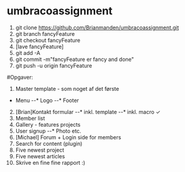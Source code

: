# umbracoassignment

1. git clone https://github.com/Brianmanden/umbracoassignment.git
2. git branch fancyFeature
3. git checkout fancyFeature
4. [lave fancyFeature]
5. git add -A
6. git commit -m"fancyFeature er fancy and done"
7. git push -u origin fancyFeature

#Opgaver:
  1. Master template - som noget af det første
  * Menu
  --* Logo
  --* Footer
  2. [Brian]Kontakt formular
  --* inkl. template
  --* inkl. macro ✓
  3. Member list
  4. Gallery  - features projects
  5. User signup
  --* Photo etc.
  6. [Michael] Forum + Login side for members
  7. Search for content (plugin)
  8. Five newest project
  9. Five newest articles
  10. Skrive en fine fine rapport :)
  



